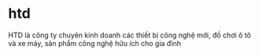 # htd
HTD là công ty chuyên kinh doanh các thiết bị công nghệ mới, đồ chơi ô tô và xe máy, sản phẩm công nghệ hữu ích cho gia đình
